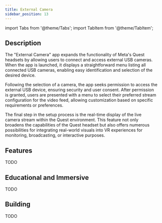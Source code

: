 ```yaml
---
title: External Camera
sidebar_position: 13
---
```


import Tabs from '@theme/Tabs';
import TabItem from '@theme/TabItem';

## Description

The "External Camera" app expands the functionality of Meta's Quest headsets by allowing users to connect and access external USB cameras. When the app is launched, it displays a straightforward menu listing all connected USB cameras, enabling easy identification and selection of the desired device.

Following the selection of a camera, the app seeks permission to access the external USB device, ensuring security and user consent. After permission is granted, users are presented with a menu to select their preferred stream configuration for the video feed, allowing customization based on specific requirements or preferences.

The final step in the setup process is the real-time display of the live camera stream within the Quest environment. This feature not only broadens the capabilities of the Quest headset but also offers numerous possibilities for integrating real-world visuals into VR experiences for monitoring, broadcasting, or interactive purposes.

## Features
  TODO


## Educational and Immersive
 TODO

## Building

<Tabs groupId="target-os" queryString>

  <TabItem value="quest" label="Quest">
    TODO
  </TabItem>

</Tabs>
